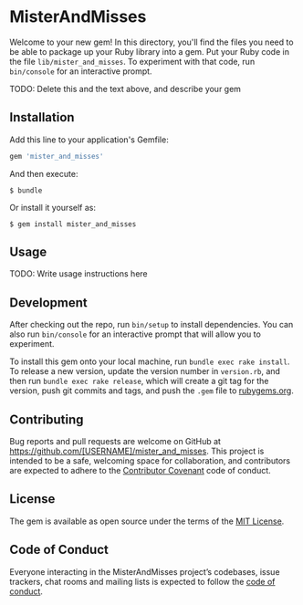 # MisterAndMisses

Welcome to your new gem! In this directory, you'll find the files you need to be able to package up your Ruby library into a gem. Put your Ruby code in the file `lib/mister_and_misses`. To experiment with that code, run `bin/console` for an interactive prompt.

TODO: Delete this and the text above, and describe your gem

## Installation

Add this line to your application's Gemfile:

```ruby
gem 'mister_and_misses'
```

And then execute:

    $ bundle

Or install it yourself as:

    $ gem install mister_and_misses

## Usage

TODO: Write usage instructions here

## Development

After checking out the repo, run `bin/setup` to install dependencies. You can also run `bin/console` for an interactive prompt that will allow you to experiment.

To install this gem onto your local machine, run `bundle exec rake install`. To release a new version, update the version number in `version.rb`, and then run `bundle exec rake release`, which will create a git tag for the version, push git commits and tags, and push the `.gem` file to [rubygems.org](https://rubygems.org).

## Contributing

Bug reports and pull requests are welcome on GitHub at https://github.com/[USERNAME]/mister_and_misses. This project is intended to be a safe, welcoming space for collaboration, and contributors are expected to adhere to the [Contributor Covenant](http://contributor-covenant.org) code of conduct.

## License

The gem is available as open source under the terms of the [MIT License](https://opensource.org/licenses/MIT).

## Code of Conduct

Everyone interacting in the MisterAndMisses project’s codebases, issue trackers, chat rooms and mailing lists is expected to follow the [code of conduct](https://github.com/[USERNAME]/mister_and_misses/blob/master/CODE_OF_CONDUCT.md).
